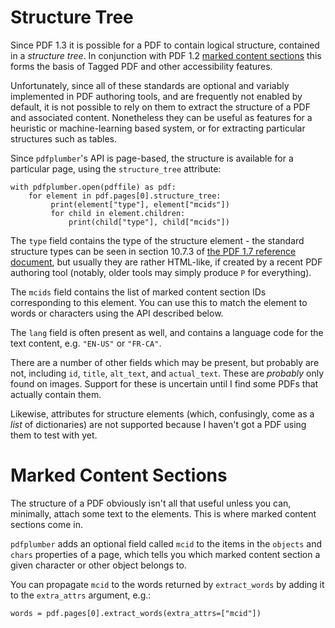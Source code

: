 # Structure Tree

Since PDF 1.3 it is possible for a PDF to contain logical structure,
contained in a *structure tree*.  In conjunction with PDF 1.2 [marked
content sections](#marked-content-sections) this forms the basis of
Tagged PDF and other accessibility features.

Unfortunately, since all of these standards are optional and variably
implemented in PDF authoring tools, and are frequently not enabled by
default, it is not possible to rely on them to extract the structure
of a PDF and associated content.  Nonetheless they can be useful as
features for a heuristic or machine-learning based system, or for
extracting particular structures such as tables.

Since `pdfplumber`'s API is page-based, the structure is available for
a particular page, using the `structure_tree` attribute:

    with pdfplumber.open(pdffile) as pdf:
        for element in pdf.pages[0].structure_tree:
             print(element["type"], element["mcids"])
             for child in element.children:
                 print(child["type"], child["mcids"])

The `type` field contains the type of the structure element - the
standard structure types can be seen in section 10.7.3 of [the PDF 1.7
reference
document](https://ghostscript.com/~robin/pdf_reference17.pdf#page=898),
but usually they are rather HTML-like, if created by a recent PDF
authoring tool (notably, older tools may simply produce `P` for
everything).

The `mcids` field contains the list of marked content section IDs
corresponding to this element.  You can use this to match the element
to words or characters using the API described below.

The `lang` field is often present as well, and contains a language
code for the text content, e.g. `"EN-US"` or `"FR-CA"`.

There are a number of other fields which may be present, but probably
are not, including `id`, `title`, `alt_text`, and `actual_text`.
These are *probably* only found on images.  Support for these is
uncertain until I find some PDFs that actually contain them.

Likewise, attributes for structure elements (which, confusingly, come
as a *list* of dictionaries) are not supported because I haven't got a
PDF using them to test with yet.

# Marked Content Sections

The structure of a PDF obviously isn't all that useful unless you can,
minimally, attach some text to the elements.  This is where marked
content sections come in.

`pdfplumber` adds an optional field called `mcid` to the items in the
`objects` and `chars` properties of a page, which tells you which
marked content section a given character or other object belongs to.

You can propagate `mcid` to the words returned by `extract_words` by
adding it to the `extra_attrs` argument, e.g.:


    words = pdf.pages[0].extract_words(extra_attrs=["mcid"])
